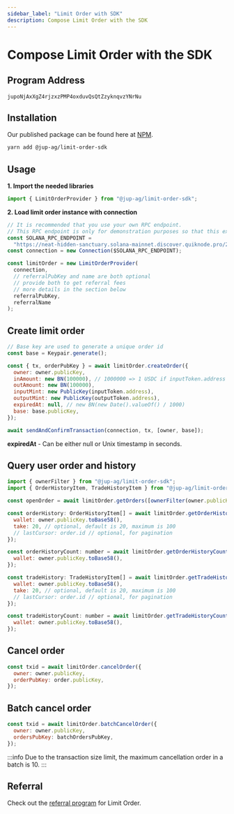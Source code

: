 ```yaml
---
sidebar_label: "Limit Order with SDK"
description: Compose Limit Order with the SDK
---
```


# Compose Limit Order with the SDK

## Program Address

`jupoNjAxXgZ4rjzxzPMP4oxduvQsQtZzyknqvzYNrNu`

## Installation

Our published package can be found here at [NPM](https://www.npmjs.com/package/@jup-ag/limit-order-sdk).

```bash
yarn add @jup-ag/limit-order-sdk
```

## Usage

**1. Import the needed libraries**

```js
import { LimitOrderProvider } from "@jup-ag/limit-order-sdk";
```

**2. Load limit order instance with connection**

```js
// It is recommended that you use your own RPC endpoint.
// This RPC endpoint is only for demonstration purposes so that this example will run.
const SOLANA_RPC_ENDPOINT =
  "https://neat-hidden-sanctuary.solana-mainnet.discover.quiknode.pro/2af5315d336f9ae920028bbb90a73b724dc1bbed/";
const connection = new Connection($SOLANA_RPC_ENDPOINT);

const limitOrder = new LimitOrderProvider(
  connection,
  // referralPubKey and name are both optional
  // provide both to get referral fees
  // more details in the section below
  referralPubKey,
  referralName
);
```

## Create limit order

```js
// Base key are used to generate a unique order id
const base = Keypair.generate();

const { tx, orderPubKey } = await limitOrder.createOrder({
  owner: owner.publicKey,
  inAmount: new BN(100000), // 1000000 => 1 USDC if inputToken.address is USDC mint
  outAmount: new BN(100000),
  inputMint: new PublicKey(inputToken.address),
  outputMint: new PublicKey(outputToken.address),
  expiredAt: null, // new BN(new Date().valueOf() / 1000)
  base: base.publicKey,
});

await sendAndConfirmTransaction(connection, tx, [owner, base]);
```

**expiredAt** - Can be either null or Unix timestamp in seconds.

## Query user order and history

```js
import { ownerFilter } from "@jup-ag/limit-order-sdk";
import { OrderHistoryItem, TradeHistoryItem } from "@jup-ag/limit-order-sdk";

const openOrder = await limitOrder.getOrders([ownerFilter(owner.publicKey)]);

const orderHistory: OrderHistoryItem[] = await limitOrder.getOrderHistory({
  wallet: owner.publicKey.toBase58(),
  take: 20, // optional, default is 20, maximum is 100
  // lastCursor: order.id // optional, for pagination
});

const orderHistoryCount: number = await limitOrder.getOrderHistoryCount({
  wallet: owner.publicKey.toBase58(),
});

const tradeHistory: TradeHistoryItem[] = await limitOrder.getTradeHistory({
  wallet: owner.publicKey.toBase58(),
  take: 20, // optional, default is 20, maximum is 100
  // lastCursor: order.id // optional, for pagination
});

const tradeHistoryCount: number = await limitOrder.getTradeHistoryCount({
  wallet: owner.publicKey.toBase58(),
});
```

## Cancel order

```js
const txid = await limitOrder.cancelOrder({
  owner: owner.publicKey,
  orderPubKey: order.publicKey,
});
```

## Batch cancel order

```js
const txid = await limitOrder.batchCancelOrder({
  owner: owner.publicKey,
  ordersPubKey: batchOrdersPubKey,
});
```

:::info
Due to the transaction size limit, the maximum cancellation order in a batch is 10.
:::

## Referral

Check out the [referral program](/docs/limit-order/referral-fee) for Limit Order.
